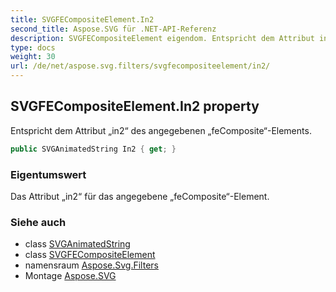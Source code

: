 ```yaml
---
title: SVGFECompositeElement.In2
second_title: Aspose.SVG für .NET-API-Referenz
description: SVGFECompositeElement eigendom. Entspricht dem Attribut in2 des angegebenen feCompositeElements.
type: docs
weight: 30
url: /de/net/aspose.svg.filters/svgfecompositeelement/in2/
---
```

## SVGFECompositeElement.In2 property

Entspricht dem Attribut „in2“ des angegebenen „feComposite“-Elements.

```csharp
public SVGAnimatedString In2 { get; }
```

### Eigentumswert

Das Attribut „in2“ für das angegebene „feComposite“-Element.

### Siehe auch

* class [SVGAnimatedString](../../../aspose.svg.datatypes/svganimatedstring/)
* class [SVGFECompositeElement](../)
* namensraum [Aspose.Svg.Filters](../../svgfecompositeelement/)
* Montage [Aspose.SVG](../../../)


